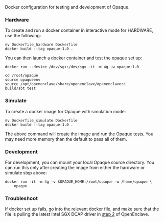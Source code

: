 Docker configuration for testing and development of Opaque.

### Hardware

To create and run a docker container in interactive mode for HARDWARE, use the following:


```shell
mv Dockerfile_hardware Dockerfile
docker build --tag opaque:1.0 .
```

You can then launch a docker container and test the opaque set up:

```shell
docker run --device /dev/sgx:/dev/sgx -it -m 4g -w opaque:1.0 

cd /root/opaque
source opaqueenv
source /opt/openenclave/share/openenclave/openenclaverc
build/sbt test
```

### Simulate

To create a docker image for Opaque with simulation mode:

```
mv Dockerfile_simulate Dockerfile
docker build --tag opaque:1.0 .
```

The above command will create the image and run the Opaque tests. You may need more memory than the default to pass all of them.

### Development

For development, you can mount your local Opaque source directory. You can run this only after creating the image from either the hardware or simulate step above:

```shell
docker run -it -m 4g -v $OPAQUE_HOME:/root/opaque -w /home/opaque \
	opaque
```

### Troubleshoot

If docker set up fails, go into the relevant docker file, and make sure that the file is pulling the latest Intel SGX DCAP driver in [step 2](https://github.com/openenclave/openenclave/blob/v0.9.x/docs/GettingStartedDocs/install_oe_sdk-Ubuntu_18.04.md) of OpenEnclave.
